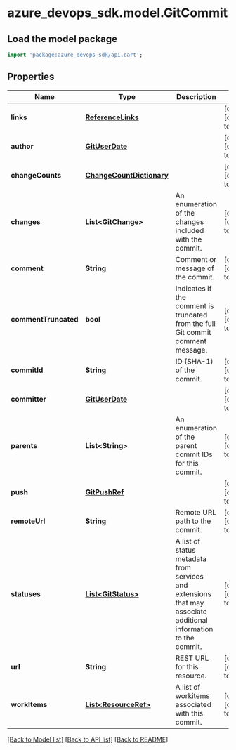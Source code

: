 # azure_devops_sdk.model.GitCommit

## Load the model package
```dart
import 'package:azure_devops_sdk/api.dart';
```

## Properties
Name | Type | Description | Notes
------------ | ------------- | ------------- | -------------
**links** | [**ReferenceLinks**](ReferenceLinks.md) |  | [optional] [default to null]
**author** | [**GitUserDate**](GitUserDate.md) |  | [optional] [default to null]
**changeCounts** | [**ChangeCountDictionary**](ChangeCountDictionary.md) |  | [optional] [default to null]
**changes** | [**List&lt;GitChange&gt;**](GitChange.md) | An enumeration of the changes included with the commit. | [optional] [default to []]
**comment** | **String** | Comment or message of the commit. | [optional] [default to null]
**commentTruncated** | **bool** | Indicates if the comment is truncated from the full Git commit comment message. | [optional] [default to null]
**commitId** | **String** | ID (SHA-1) of the commit. | [optional] [default to null]
**committer** | [**GitUserDate**](GitUserDate.md) |  | [optional] [default to null]
**parents** | **List&lt;String&gt;** | An enumeration of the parent commit IDs for this commit. | [optional] [default to []]
**push** | [**GitPushRef**](GitPushRef.md) |  | [optional] [default to null]
**remoteUrl** | **String** | Remote URL path to the commit. | [optional] [default to null]
**statuses** | [**List&lt;GitStatus&gt;**](GitStatus.md) | A list of status metadata from services and extensions that may associate additional information to the commit. | [optional] [default to []]
**url** | **String** | REST URL for this resource. | [optional] [default to null]
**workItems** | [**List&lt;ResourceRef&gt;**](ResourceRef.md) | A list of workitems associated with this commit. | [optional] [default to []]

[[Back to Model list]](../README.md#documentation-for-models) [[Back to API list]](../README.md#documentation-for-api-endpoints) [[Back to README]](../README.md)


